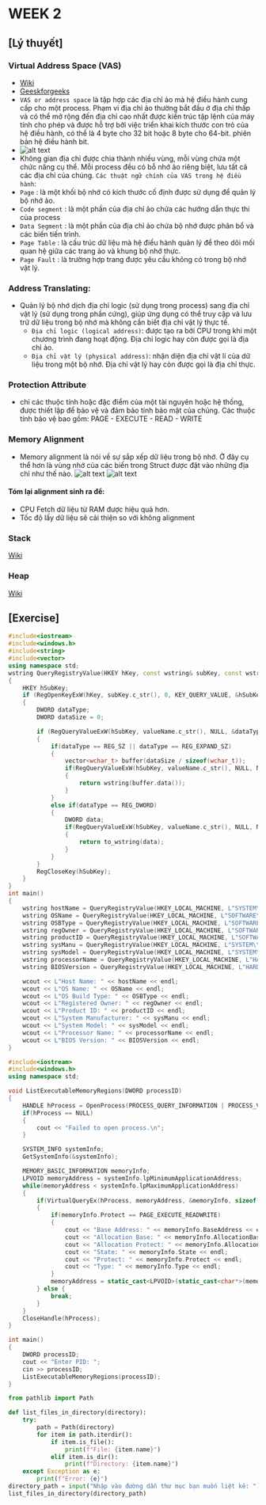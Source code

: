 # WEEK 2
## [Lý thuyết]
### Virtual Address Space (VAS)
- [Wiki](https://en.wikipedia.org/wiki/Virtual_address_space) 
- [Geeskforgeeks](https://www.geeksforgeeks.org/virtual-address-space-in-operating-system/)
- `VAS or address space` là tập hợp các địa chỉ ảo mà hệ điều hành cung cấp cho một process. Phạm vi địa chỉ ảo thường bắt đầu ở địa chỉ thấp và có thể mở rộng đến địa chỉ cao nhất được kiến ​​trúc tập lệnh của máy tính cho phép và được hỗ trợ bởi việc triển khai kích thước con trỏ của hệ điều hành, có thể là 4 byte cho 32 bit hoặc 8 byte cho 64-bit. phiên bản hệ điều hành bit. 
- ![alt text](image-1.png)
- Không gian địa chỉ được chia thành nhiều vùng, mỗi vùng chứa một chức năng cụ thể. Mỗi process đều có bỗ nhớ ảo riêng biệt, lưu tất cả các địa chỉ của chúng. 
`Các thuật ngữ chính của VAS trong hệ điều hành`:
- `Page` : là một khối bộ nhớ có kích thước cố định được sử dụng để quản lý bộ nhớ ảo.
- `Code segment` : là một phần của địa chỉ ảo chứa các hướng dẫn thực thi của process
- `Data Segment` : là một phần của địa chỉ ảo chứa bộ nhớ được phân bổ và các biến tiến trình.
- `Page Table` : là cấu trúc dữ liệu mà hệ điều hành quản lý để theo dõi mối quan hệ giữa các trang ảo và khung bộ nhớ thực.
- `Page Fault` : là trường hợp trang được yêu cầu không có trong bộ nhớ vật lý.

### Address Translating: 
- Quản lý bộ nhớ dịch địa chỉ logic (sử dụng trong process) sang địa chỉ vật lý (sử dụng trong phần cứng), giúp ứng dụng có thể truy cập và lưu trữ dữ liệu trong bộ nhớ mà không cần biết địa chỉ vật lý thực tế.
  - `Địa chỉ logic (logical address)`: được tạo ra bởi CPU trong khi một chương trình đang hoạt động. Địa chỉ logic hay còn được gọi là địa chỉ ảo.
  - `Địa chỉ vật lý (physical address)`: nhận diện địa chỉ vật lí của dữ liệu trong một bộ nhớ. Địa chỉ vật lý hay còn được gọi là địa chỉ thực.

### Protection Attribute 
- chỉ các thuộc tính hoặc đặc điểm của một tài nguyên hoặc hệ thống, được thiết lập để bảo vệ và đảm bảo tính bảo mật của chúng. Các thuộc tính bảo vệ bao gồm: PAGE - EXECUTE - READ - WRITE

### Memory Alignment
- Memory alignment là nói về sự sắp xếp dữ liệu trong bộ nhớ. Ở đây cụ thể hơn là vùng nhớ của các biến trong Struct được đặt vào những địa chỉ như thế nào.
![alt text](image-2.png)
![alt text](image-3.png)
#### Tóm lại alignment sinh ra để:
- CPU Fetch dữ liệu từ RAM được hiệu quả hơn.
- Tốc độ lấy dữ liệu sẽ cải thiện so với không alignment

### Stack
[Wiki](https://vi.wikipedia.org/wiki/Ng%C4%83n_x%E1%BA%BFp)
### Heap
[Wiki](https://vi.wikipedia.org/wiki/%C4%90%E1%BB%91ng_(c%E1%BA%A5u_tr%C3%BAc_d%E1%BB%AF_li%E1%BB%87u))

## [Exercise]
```C++
#include<iostream>
#include<windows.h>
#include<string>
#include<vector>
using namespace std;
wstring QueryRegistryValue(HKEY hKey, const wstring& subKey, const wstring& valueName)
{
	HKEY hSubKey;
    if (RegOpenKeyExW(hKey, subKey.c_str(), 0, KEY_QUERY_VALUE, &hSubKey) == ERROR_SUCCESS) 
    {
        DWORD dataType;
        DWORD dataSize = 0;

        if (RegQueryValueExW(hSubKey, valueName.c_str(), NULL, &dataType, NULL, &dataSize) == ERROR_SUCCESS) 
        {
            if(dataType == REG_SZ || dataType == REG_EXPAND_SZ)
            {
                vector<wchar_t> buffer(dataSize / sizeof(wchar_t));
                if(RegQueryValueExW(hSubKey, valueName.c_str(), NULL, NULL, reinterpret_cast<LPBYTE>(buffer.data()), &dataSize) == ERROR_SUCCESS)
                {
                    return wstring(buffer.data());
                }
            }
            else if(dataType == REG_DWORD)
            {
                DWORD data;
                if(RegQueryValueExW(hSubKey, valueName.c_str(), NULL, NULL, reinterpret_cast<LPBYTE>(&data), &dataSize) == ERROR_SUCCESS)
                {
                    return to_wstring(data);
                }
            }
        }
        RegCloseKey(hSubKey);
    }
}
int main()
{
    wstring hostName = QueryRegistryValue(HKEY_LOCAL_MACHINE, L"SYSTEM\\CurrentControlSet\\Control\\ComputerName\\ActiveComputerName", L"ComputerName");
    wstring OSName = QueryRegistryValue(HKEY_LOCAL_MACHINE, L"SOFTWARE\\Microsoft\\Windows NT\\CurrentVersion", L"ProductName");
    wstring OSBType = QueryRegistryValue(HKEY_LOCAL_MACHINE, L"SOFTWARE\\Microsoft\\Windows NT\\CurrentVersion", L"CurrentType");
    wstring regOwner = QueryRegistryValue(HKEY_LOCAL_MACHINE, L"SOFTWARE\\Microsoft\\Windows NT\\CurrentVersion", L"RegisteredOwner");
    wstring productID = QueryRegistryValue(HKEY_LOCAL_MACHINE, L"SOFTWARE\\Microsoft\\Windows NT\\CurrentVersion", L"ProductId");
    wstring sysManu = QueryRegistryValue(HKEY_LOCAL_MACHINE, L"SYSTEM\\CurrentControlSet\\Control\\SystemInformation", L"SystemManufacturer");
    wstring sysModel = QueryRegistryValue(HKEY_LOCAL_MACHINE, L"SYSTEM\\CurrentControlSet\\Control\\SystemInformation", L"SystemProductName");
    wstring processorName = QueryRegistryValue(HKEY_LOCAL_MACHINE, L"HARDWARE\\DESCRIPTION\\System\\CentralProcessor\\0", L"ProcessorNameString");
    wstring BIOSVersion = QueryRegistryValue(HKEY_LOCAL_MACHINE, L"HARDWARE\\DESCRIPTION\\System\\BIOS", L"BIOSVersion");

    wcout << L"Host Name: " << hostName << endl;
    wcout << L"OS Name: " << OSName << endl;
    wcout << L"OS Build Type: " << OSBType << endl;
    wcout << L"Registered Owner: " << regOwner << endl;
    wcout << L"Product ID: " << productID << endl;
    wcout << L"System Manufacturer: " << sysManu << endl;
    wcout << L"System Model: " << sysModel << endl;
    wcout << L"Processor Name: " << processorName << endl;
    wcout << L"BIOS Version: " << BIOSVersion << endl;
}
```

```C++
#include<iostream>
#include<windows.h>
using namespace std;

void ListExecutableMemoryRegions(DWORD processID)
{
	HANDLE hProcess = OpenProcess(PROCESS_QUERY_INFORMATION | PROCESS_VM_READ, FALSE, processID);
	if(hProcess == NULL)
	{
		cout << "Failed to open process.\n";
	}

	SYSTEM_INFO systemInfo;
	GetSystemInfo(&systemInfo);

	MEMORY_BASIC_INFORMATION memoryInfo;
	LPVOID memoryAddress = systemInfo.lpMinimumApplicationAddress;
	while(memoryAddress < systemInfo.lpMaximumApplicationAddress)
	{
		if(VirtualQueryEx(hProcess, memoryAddress, &memoryInfo, sizeof(memoryInfo)))
		{
			if(memoryInfo.Protect == PAGE_EXECUTE_READWRITE)
			{
				cout << "Base Address: " << memoryInfo.BaseAddress << endl;
				cout << "Allocation Base: " << memoryInfo.AllocationBase << endl;
				cout << "Allocation Protect: " << memoryInfo.AllocationProtect << endl;
				cout << "State: " << memoryInfo.State << endl;
				cout << "Protect: " << memoryInfo.Protect << endl;
				cout << "Type: " << memoryInfo.Type << endl;
			}
			memoryAddress = static_cast<LPVOID>(static_cast<char*>(memoryAddress) + memoryInfo.RegionSize);
		} else {
			break;
		}
	}
	CloseHandle(hProcess);
}

int main()
{
	DWORD processID;
	cout << "Enter PID: ";
	cin >> processID;
	ListExecutableMemoryRegions(processID);
}
```

```Python
from pathlib import Path

def list_files_in_directory(directory):
    try:
        path = Path(directory)
        for item in path.iterdir():
            if item.is_file():
                print(f"File: {item.name}")
            elif item.is_dir():
                print(f"Directory: {item.name}")
    except Exception as e:
        print(f"Error: {e}")
directory_path = input("Nhập vào đường dẫn thư mục bạn muốn liệt kê: ")
list_files_in_directory(directory_path)

```